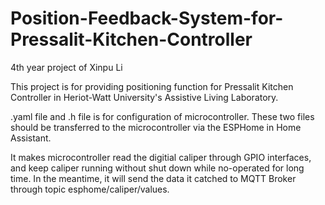 # Position-Feedback-System-for-Pressalit-Kitchen-Controller
4th year project of Xinpu Li

This project is for providing positioning function for Pressalit Kitchen Controller in Heriot-Watt University's Assistive Living Laboratory.

.yaml file and .h file is for configuration of microcontroller.
These two files should be transferred to the microcontroller via the ESPHome in Home Assistant.

It makes microcontroller read the digitial caliper through GPIO interfaces, and keep caliper running without shut down while no-operated for long time.
In the meantime, it will send the data it catched to MQTT Broker through topic esphome/caliper/values.
